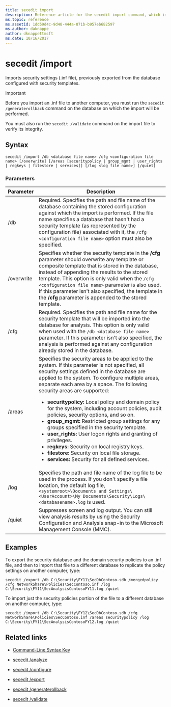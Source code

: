 ```yaml
---
title: secedit import
description: Reference article for the secedit import command, which imports security settings (.inf file), previously exported from the database configured with security templates.
ms.topic: reference
ms.assetid: 1dd59d4c-9d48-444a-871b-b957eb682597
ms.author: daknappe
author: dknappettmsft
ms.date: 10/16/2017
---
```


# secedit /import

Imports security settings (.inf file), previously exported from the database configured with security templates.

> [!IMPORTANT]
> Before you import an .inf file to another computer, you must run the `secedit /generaterollback` command on the database on which the import will be performed.
>
> You must also run the `secedit /validate` command on the import file to verify its integrity.

## Syntax

```
secedit /import /db <database file name> /cfg <configuration file name> [/overwrite] [/areas [securitypolicy | group_mgmt | user_rights | regkeys | filestore | services]] [/log <log file name>] [/quiet]
```

### Parameters

| Parameter | Description |
|--|--|
| /db | Required. Specifies the path and file name of the database containing the stored configuration against which the import is performed. If the file name specifies a database that hasn't had a security template (as represented by the configuration file) associated with it, the `/cfg <configuration file name>` option must also be specified. |
| /overwrite | Specifies whether the security template in the **/cfg** parameter should overwrite any template or composite template that is stored in the database, instead of appending the results to the stored template. This option is only valid when the `/cfg <configuration file name>` parameter is also used. If this parameter isn't also specified, the template in the **/cfg** parameter is appended to the stored template. |
| /cfg | Required. Specifies the path and file name for the security template that will be imported into the database for analysis. This option is only valid when used with the `/db <database file name>` parameter. If this parameter isn't also specified, the analysis is performed against any configuration already stored in the database. |
| /areas | Specifies the security areas to be applied to the system. If this parameter is not specified, all security settings defined in the database are applied to the system. To configure multiple areas, separate each area by a space. The following security areas are supported:<ul><li>**securitypolicy:** Local policy and domain policy for the system, including account policies, audit policies, security options, and so on.</li><li>  **group_mgmt:** Restricted group settings for any groups specified in the security template.</li><li>**user_rights:** User logon rights and granting of privileges.</li><li>**regkeys:** Security on local registry keys.</li><li>**filestore:** Security on local file storage.</li><li>**services:** Security for all defined services.</li></ul> |
| /log | Specifies the path and file name of the log file to be used in the process. If you don't specify a file location, the default log file, `<systemroot>\Documents and Settings\<UserAccount>\My Documents\Security\Logs\<databasename>.log` is used. |
| /quiet | Suppresses screen and log output. You can still view analysis results by using the Security Configuration and Analysis snap-in to the Microsoft Management Console (MMC). |

## Examples

To export the security database and the domain security policies to an .inf file, and then to import that file to a different database to replicate the policy settings on another computer, type:

```
secedit /export /db C:\Security\FY11\SecDbContoso.sdb /mergedpolicy /cfg NetworkShare\Policies\SecContoso.inf /log C:\Security\FY11\SecAnalysisContosoFY11.log /quiet
```

To import just the security policies portion of the file to a different database on another computer, type:

```
secedit /import /db C:\Security\FY12\SecDbContoso.sdb /cfg NetworkShare\Policies\SecContoso.inf /areas securitypolicy /log C:\Security\FY11\SecAnalysisContosoFY12.log /quiet
```

## Related links

- [Command-Line Syntax Key](command-line-syntax-key.md)

- [secedit /analyze](secedit-analyze.md)

- [secedit /configure](secedit-configure.md)

- [secedit /export](secedit-export.md)

- [secedit /generaterollback](secedit-generaterollback.md)

- [secedit /validate](secedit-validate.md)
